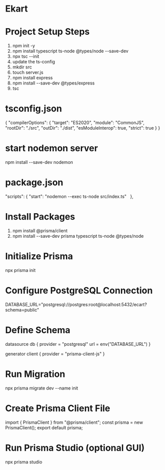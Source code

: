 # Ekart

# Project Setup Steps 
1. npm init -y
2. npm install typescript ts-node @types/node --save-dev
3. npx tsc --init
4. update the ts-config 
5. mkdir src
6. touch server.js
7. npm install express
8. npm install --save-dev @types/express
9. tsc


# tsconfig.json

{
  "compilerOptions": {
    "target": "ES2020",
    "module": "CommonJS",
    "rootDir": "./src",
    "outDir": "./dist",
    "esModuleInterop": true,
    "strict": true
  }
}

# start nodemon server 
 npm install --save-dev nodemon

# package.json

  "scripts": {
    "start": "nodemon --exec ts-node src/index.ts"
  },


# Install Packages 
1. npm install @prisma/client
2. npm install --save-dev prisma typescript ts-node @types/node

# Initialize Prisma
npx prisma init

# Configure PostgreSQL Connection
DATABASE_URL="postgresql://postgres:root@localhost:5432/ecart?schema=public"


# Define Schema
datasource db {
  provider = "postgresql"
  url      = env("DATABASE_URL")
}

generator client {
  provider = "prisma-client-js"
}

# Run Migration
npx prisma migrate dev --name init

# Create Prisma Client File
import { PrismaClient } from "@prisma/client";
const prisma = new PrismaClient();
export default prisma;

# Run Prisma Studio (optional GUI)
npx prisma studio